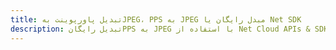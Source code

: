 ---title: تبدیل پاورپوینت بهJPEG، PPS به JPEG مبدل رایگان یا Net SDKdescription: تبدیل رایگانPPS به JPEG با استفاده از Net Cloud APIs & SDK. همچنین اسناد Microsoft PowerPoint را در Cloud ایجاد، ویرایش و رندر کنید.---